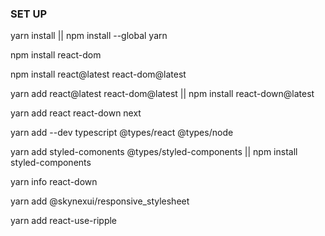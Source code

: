 ### SET UP

yarn install || npm install --global yarn   

npm install react-dom

npm install react@latest react-dom@latest

yarn add react@latest react-dom@latest || npm install react-down@latest

yarn add react react-down next       

yarn add --dev typescript @types/react @types/node

yarn add styled-comonents @types/styled-components || npm install styled-components

yarn info react-down

yarn add @skynexui/responsive_stylesheet 

yarn add react-use-ripple




